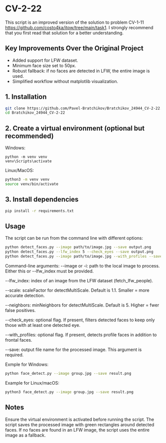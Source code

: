 # CV-2-22
This script is an improved version of the solution to problem CV-1-11 https://github.com/costo4ka/itpw/tree/main/task1. I strongly recommend that you first read that solution for a better understanding.

## Key Improvements Over the Original Project

- Added support for LFW dataset.
- Minimum face size set to 50px.
- Robust fallback: if no faces are detected in LFW, the entire image is used.
- Simplified workflow without matplotlib visualization.

## 1. Installation
 ```bash
git clone https://github.com/Pavel-Bratchikov/Bratchikov_24944_CV-2-22.git
cd Bratchikov_24944_CV-2-22
```

## 2. Create a virtual environment (optional but recommended)
Windows:
```
python -m venv venv
venv\Scripts\activate
```

Linux/MacOS:
```bash
python3 -m venv venv
source venv/bin/activate
```

## 3. Install dependencies
```bash
pip install -r requirements.txt
```
## Usage
The script can be run from the command line with different options:
```bash
python detect_faces.py --image path/to/image.jpg --save output.png
python detect_faces.py --lfw_index 5 --check_eyes --save output.png
python detect_faces.py --image path/to/image.jpg --with_profiles --save output.png
```

Command-line arguments: 
--image or -i: path to the local image to process. Either this or --lfw_index must be provided.

--lfw_index: index of an image from the LFW dataset (fetch_lfw_people).

--scale: scaleFactor for detectMultiScale. Default is 1.1. Smaller = more accurate detection.

--neighbors: minNeighbors for detectMultiScale. Default is 5. Higher = fwer false positives.

--check_eyes: optional flag. If present, filters detected faces to keep only those with at least one detected eye.

--with_profiles: optional flag. If present, detects profile faces in addition to frontal faces.

--save: output file name for the processed image. This argument is required.

Exmple for Windows:
```bash
python face_detect.py --image group.jpg --save result.png
```

Example for Linux/macOS:
```bash
python3 face_detect.py --image group.jpg --save result.png
```

## Notes
Ensure the virtual environment is activated before running the script.
The script saves the processed image with green rectangles around detected faces.
If no faces are found in an LFW image, the script uses the entire image as a fallback.
